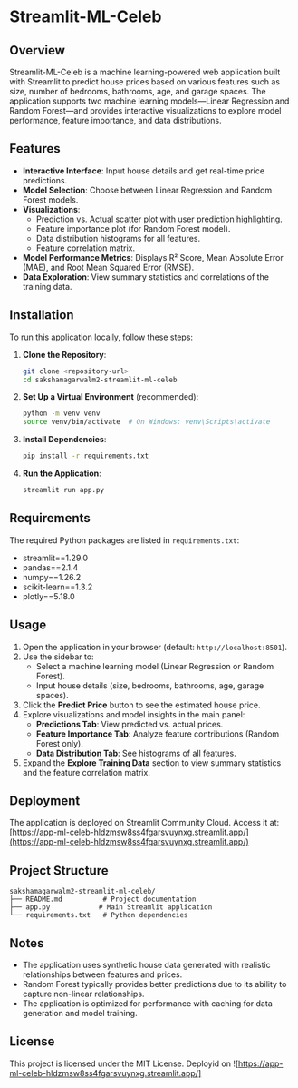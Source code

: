 # Streamlit-ML-Celeb

## Overview
Streamlit-ML-Celeb is a machine learning-powered web application built with Streamlit to predict house prices based on various features such as size, number of bedrooms, bathrooms, age, and garage spaces. The application supports two machine learning models—Linear Regression and Random Forest—and provides interactive visualizations to explore model performance, feature importance, and data distributions.

## Features
- **Interactive Interface**: Input house details and get real-time price predictions.
- **Model Selection**: Choose between Linear Regression and Random Forest models.
- **Visualizations**:
  - Prediction vs. Actual scatter plot with user prediction highlighting.
  - Feature importance plot (for Random Forest model).
  - Data distribution histograms for all features.
  - Feature correlation matrix.
- **Model Performance Metrics**: Displays R² Score, Mean Absolute Error (MAE), and Root Mean Squared Error (RMSE).
- **Data Exploration**: View summary statistics and correlations of the training data.

## Installation
To run this application locally, follow these steps:

1. **Clone the Repository**:
   ```bash
   git clone <repository-url>
   cd sakshamagarwalm2-streamlit-ml-celeb
   ```

2. **Set Up a Virtual Environment** (recommended):
   ```bash
   python -m venv venv
   source venv/bin/activate  # On Windows: venv\Scripts\activate
   ```

3. **Install Dependencies**:
   ```bash
   pip install -r requirements.txt
   ```

4. **Run the Application**:
   ```bash
   streamlit run app.py
   ```

## Requirements
The required Python packages are listed in `requirements.txt`:
- streamlit==1.29.0
- pandas==2.1.4
- numpy==1.26.2
- scikit-learn==1.3.2
- plotly==5.18.0

## Usage
1. Open the application in your browser (default: `http://localhost:8501`).
2. Use the sidebar to:
   - Select a machine learning model (Linear Regression or Random Forest).
   - Input house details (size, bedrooms, bathrooms, age, garage spaces).
3. Click the **Predict Price** button to see the estimated house price.
4. Explore visualizations and model insights in the main panel:
   - **Predictions Tab**: View predicted vs. actual prices.
   - **Feature Importance Tab**: Analyze feature contributions (Random Forest only).
   - **Data Distribution Tab**: See histograms of all features.
5. Expand the **Explore Training Data** section to view summary statistics and the feature correlation matrix.

## Deployment
The application is deployed on Streamlit Community Cloud. Access it at:  
[https://app-ml-celeb-hldzmsw8ss4fgarsvuynxg.streamlit.app/](https://app-ml-celeb-hldzmsw8ss4fgarsvuynxg.streamlit.app/)

## Project Structure
```
sakshamagarwalm2-streamlit-ml-celeb/
├── README.md          # Project documentation
├── app.py            # Main Streamlit application
└── requirements.txt   # Python dependencies
```

## Notes
- The application uses synthetic house data generated with realistic relationships between features and prices.
- Random Forest typically provides better predictions due to its ability to capture non-linear relationships.
- The application is optimized for performance with caching for data generation and model training.

## License
This project is licensed under the MIT License.
Deployid on 
![https://app-ml-celeb-hldzmsw8ss4fgarsvuynxg.streamlit.app/]
